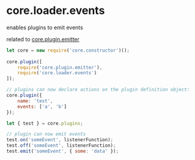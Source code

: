 
# core.loader.events

enables plugins to emit events

related to <a href="https://github.com/ido-ofir/core.plugin.emitter">core.plugin.emitter</a>

```js
let core = new require('core.constructor')();
 
core.plugin([
    require('core.plugin.emitter'),
    require('core.loader.events')
]);

// plugins can now declare actions on the plugin definition object:
core.plugin({
    name: 'test',
    events: ['a', 'b']
});

let { test } = core.plugins;

// plugin can now emit events
test.on('someEvent', listenerFunction);
test.off('someEvent', listenerFunction);
test.emit('someEvent', { some: 'data' });
```

